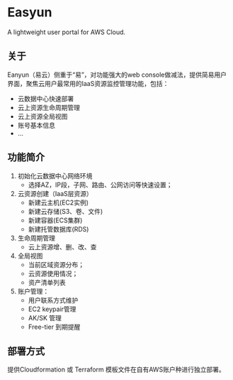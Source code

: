 # Easyun
A lightweight user portal for AWS Cloud.

## 关于
Eanyun（易云）侧重于“易”，对功能强大的web console做减法，提供简易用户界面，聚焦云用户最常用的IaaS资源监控管理功能，包括：
* 云数据中心快速部署
* 云上资源生命周期管理
* 云上资源全局视图
* 账号基本信息 
* ...

## 功能简介
1. 初始化云数据中心网络环境
    * 选择AZ，IP段，子网、路由、公网访问等快速设置；
2. 云资源创建（IaaS层资源）
    * 新建云主机(EC2实例)
    * 新建云存储(S3、卷、文件)
    * 新建容器(ECS集群)
    * 新建托管数据库(RDS)
3. 生命周期管理
    * 云上资源增、删、改、查
4. 全局视图
    * 当前区域资源分布；
    * 云资源使用情况；
    * 资产清单列表
5. 账户管理：
    * 用户联系方式维护
    * EC2 keypair管理
    * AK/SK 管理
    * Free-tier 到期提醒

## 部署方式
提供Cloudformation 或 Terraform 模板文件在自有AWS账户种进行独立部署。